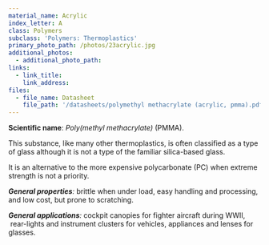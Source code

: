 ```yaml
---
material_name: Acrylic
index_letter: A
class: Polymers
subclass: 'Polymers: Thermoplastics'
primary_photo_path: /photos/23acrylic.jpg
additional_photos:
  - additional_photo_path:
links:
  - link_title:
    link_address:
files:
  - file_name: Datasheet
    file_path: '/datasheets/polymethyl methacrylate (acrylic, pmma).pdf'
---
```



**Scientific name**: *Poly(methyl methacrylate)* (PMMA).

This substance, like many other thermoplastics, is often classified as a type of glass although it is not a type of the familiar silica-based glass.

It is an alternative to the more expensive polycarbonate (PC) when extreme strength is not a priority.

***General properties**:* brittle when under load, easy handling and processing, and low cost, but prone to scratching.

***General applications**:* cockpit canopies for fighter aircraft during WWII,  rear-lights and instrument clusters for vehicles, appliances and lenses for glasses.